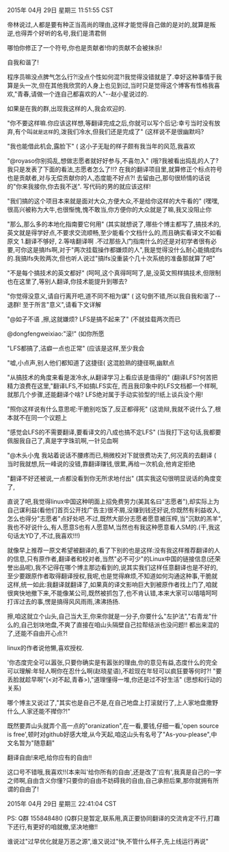 2015年 04月 29日 星期三 11:51:55 CST

帝林说过,人都是要有种正当高尚的理由,这样才能觉得自己做的是对的,就算是叛逆,也得弄个好听的名号,我们是清君侧


哪怕你修正了一个符号,你也是贡献者!你的贡献不会被抹杀!


自我和谐了!

程序员嘛没点脾气怎么行?!没点个性如何混?!我觉得没错就是了.幸好这种事情于我算是头一次,但在其他我欣赏的人身上也见到过,当时只是觉得这个博客有性格我喜欢,"青春,请做一个连自己都喜欢的人"--赵小星说过的.

如果是在我的群,出现我这样的人,我会欢迎的.

"你不要这样嘛.你应该这样想,等翻译完成之后,你就可以写个后记:幸亏当时没有放弃,有个叫`就是这样`的,泼我们冷水,但我们还是完成了"  (这样说不是很幽默吗?

"我也能借此机会,露脸下" ( 这小子无耻的样子颇有我当年的风范,我喜欢

"@royaso你别捣乱,想做志愿者就好好参与,不喜勿入" (哦?我被看出捣乱的人了? 我只是发表了下面的看法,志愿者怎么了!!? 在我的翻译项目里,就算修正个标点符号也是贡献者,对与无偿贡献你的人,态度能不好点?! 去留由己,那句很矫情的话说的"你来我接你,你去我不送". 写代码的男的就应该这样!

"我们搞的这个项目本来就是面对大众,方便大众,不是给你这样的大牛看的" (嘿嘿,很高兴被称为大牛,也很惭愧,愧不敢当,你方便你的大众就是了嘛,我又没阻止你

"那么,那么多的本地化指南要它何用" (其实就想说了,哪些个博主都写了,搞技术的,英文就是得学好点,不要求交流顺畅,至少能看个文档什么的,而且确实看译文不如看原文 1.翻译不够好, 2.等啥翻译啊 .不过那些入门指南什么的还是对初学者很有必要,可你这是搞lfs啊,对于"两次挂载操作都嫌烦的人",我是觉得没什么耐心能搞成lfs的.我搞lfs失败两次,但也听人说过"搞lfs没重装个几十次系统的准备那就算了吧"

"不是每个搞技术的英文都好" (呵呵,这个真得呵呵了,是,没英文照样搞技术,但限制也在这里了,等别人翻译,你技术能提升到哪去?

"你觉得没意义,请自行离开吧,道不同不相为谋" ( 这句倒不错,所以我自我和谐了--退群! 至于所言"意义",请看下文详解

"@如子不语 ,擦,这就嫌烦? LFS是搞不起来了" (不就挂载两次而已

@dongfengweixiao:"滚!" (如你所愿

"LFS都搞了,洁癖一点也正常" (应该是这样,至少我会

"嘘,小点声,别人他们都知道了这捷径( 这混脸熟的捷径啊,幽默点

"从搞技术的角度来看是泼冷水,从翻译学习上看应该是值得的" (翻译LFS?何苦把精力浪费在这里,"翻译LFS,不如搞LFS实在, 而且我印象中的LFS文档都一个样啊,就那几个步骤,还能翻译个啥? LFS绝对属于手动实验型的!!纸上谈兵没个用!

"照你这样说有什么意思呢:干脆别吃饭了,反正都得死" (这诡辩,我就不说什么了,根本就不在同一个议题上

"感觉会LFS的不需要翻译,要看译文的八成也搞不定LFS" (当我打下这句话,我都要佩服我自己了,真是字字珠玑啊,一针见血啊

"@木头小鬼 我站着说话不腰疼而已,稍微校对下就很费功夫了,何况真的去翻译 ( 当时我就想,阮一峰说的没错,靠翻译赚钱,很累,再给一次机会,他肯定拒绝

"翻译不好还被说,一点都没看到你无所求地付出" (其实我这句很明显说话的角度变了,

直说了吧,我觉得linux中国这种明面上招免费劳力(美其名曰"志愿者"),却实际上为自己谋利益(看他们首页公开找广告主)很不屑,没赚到钱还好说,你既然有利益收入,怎么也得分"志愿者"点好处吧.不过,既然大部分志愿者愿意被压榨,当"沉默的羔羊",我也不好说什么,有人愿意S也有人愿意M,当然也有我这种愿意看人SM的.(干,我这句话太YD了,不过,我喜欢!!!)

就像早上推荐一原文希望被翻译的,看了下别的也是这样:没有我这样推荐翻译的人的信息,只有原作者,翻译者和校对者,当然"必不可少"的Linux中国的链接信息(还荣誉出品呢),我不记得在哪个博主那边看到的,说其实我们这样任意翻译也是不好的,至少要跟原作者取得翻译授权,我呢,也是觉得麻烦,不知道如何沟通这种事,干脆就这样,统一如此:我翻译就翻译了,如果真的译文影响巨大到被原作者找上门了,咱就很爽快地撤下来,不能像某公司,既然被抓包了,也不肯认错,本来大家可以嘻嘻呵呵打诨过去的事,愣是搞得风风雨雨,沸沸扬扬.


擦,咱这就立个山头,自己当大王,你来你就是一分子,你要什么"左护法","右青龙"什么的,自己划块地盘,不爽了直接在咱山头隔壁自己拉帮结派也没问题!! 都出来混的了,还能不自由开心点?!

linux的作者说他懒,喜欢授权.

'你态度完全可以嚣张,只要你确实是有嚣张的理由,你的意见有益,态度什么的完全可以理解:年轻人啊你在忍什么啊(赵晓星语),不趁现在年轻可以疯狂要等何时?! "要丢脸就趁早啊"(<对不起,青春>),"道理懂得一堆,你还是过不好生活" (思想和行动的关系)

哪个博主又说过了,"其实也是自己不是,在自己地盘上打滚就行了,上人家地盘撒野什么,人家还能不撵你?!"


既然要弄山头就弄个高一点的"oranization",在一看,要钱,仔细一看,'open source is free',顿时对github好感大增,从今天起,咱这山头有名号了"As-you-please",中文名暂为"随意翻"

翻译自由!来吧,给你应有的自由!!

这口号不错哦,我喜欢!!(本来叫'给你所有的自由',还是改了'应有',我真是自己的一字之师啊,自由含义你懂?只要你的自由不妨碍我的自由,自己承担后果,那你就拥有所谓的自由了!


2015年 04月 29日 星期三 22:41:04 CST

PS: Q群 155848480 (Q群只是暂定,联系用,真正要协同翻译的交流肯定不行,打趣下还行,有更好的咱就撤,坚决地撤!!

谁说过"过早优化就是万恶之源",谁又说过"快,不管什么样子,先上线运行再说"
